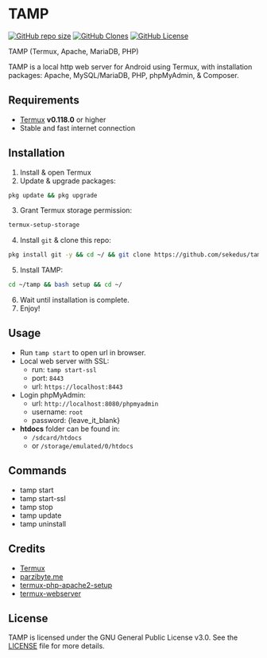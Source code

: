 # TAMP

[![GitHub repo size](https://img.shields.io/github/repo-size/sekedus/tamp?label=Size)](https://github.com/sekedus/tamp) [![GitHub Clones](https://img.shields.io/badge/dynamic/json?color=success&label=Clone&query=count&url=https://gist.githubusercontent.com/sekedus/0f5fd62474258fa66560be80b6bf9904/raw/clone.json)](https://github.com/MShawon/github-clone-count-badge) [![GitHub License](https://img.shields.io/github/license/sekedus/tamp?label=License)](https://github.com/sekedus/tamp/blob/main/LICENSE)

TAMP (Termux, Apache, MariaDB, PHP)

TAMP is a local http web server for Android using Termux, with installation packages: Apache, MySQL/MariaDB, PHP, phpMyAdmin, & Composer.

## Requirements

- [Termux](https://github.com/termux/termux-app/releases/latest) **v0.118.0** or higher
- Stable and fast internet connection

## Installation

1. Install & open Termux
2. Update & upgrade packages: 
```bash
pkg update && pkg upgrade
```
3. Grant Termux storage permission: 
```bash
termux-setup-storage
```
4. Install `git` & clone this repo: 
```bash
pkg install git -y && cd ~/ && git clone https://github.com/sekedus/tamp.git
```
5. Install TAMP: 
```bash
cd ~/tamp && bash setup && cd ~/
```
6. Wait until installation is complete.
7. Enjoy!

## Usage

- Run `tamp start` to open url in browser.
- Local web server with SSL:
  * run: `tamp start-ssl`
  * port: `8443`
  * url: `https://localhost:8443`
- Login phpMyAdmin:
  * url: `http://localhost:8080/phpmyadmin`
  * username: `root`
  * password: {leave_it_blank}
- **htdocs** folder can be found in:
  * `/sdcard/htdocs`
  * or `/storage/emulated/0/htdocs`

## Commands

- tamp start
- tamp start-ssl
- tamp stop
- tamp update
- tamp uninstall

## Credits

- [Termux](https://github.com/termux/termux-app)
- [parzibyte.me](https://parzibyte.me/blog/en/2019/04/28/install-apache-php-7-android-termux/)
- [termux-php-apache2-setup](https://github.com/gungunpriatna/termux-php-apache2-setup)
- [termux-webserver](https://github.com/HadiKhoirudin/termux-webserver)

## License

TAMP is licensed under the GNU General Public License v3.0. See the [LICENSE](https://github.com/sekedus/tamp/blob/main/LICENSE) file for more details.
